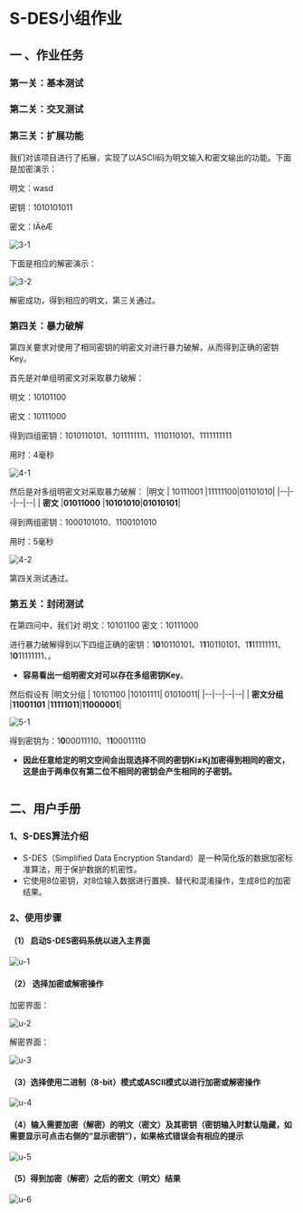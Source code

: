 # S-DES小组作业
## 一 、作业任务

### 第一关：基本测试
### 第二关：交叉测试
### 第三关：扩展功能

我们对该项目进行了拓展，实现了以ASCII码为明文输入和密文输出的功能。下面是加密演示：

明文：wasd

密钥：1010101011

 密文：IÄèÆ

![3-1](https://github.com/zzzxxxxzzz/S-DES/blob/main/image/3-1.png)

下面是相应的解密演示：

![3-2](https://github.com/zzzxxxxzzz/S-DES/blob/main/image/3-2.png)

解密成功，得到相应的明文，第三关通过。

### 第四关：暴力破解

第四关要求对使用了相同密钥的明密文对进行暴力破解，从而得到正确的密钥Key。

首先是对单组明密文对采取暴力破解：

明文：10101100

密文：10111000

得到四组密钥：1010110101、1011111111、1110110101、1111111111

用时：4毫秒

![4-1](https://github.com/zzzxxxxzzz/S-DES/blob/main/image/4-1.png)

然后是对多组明密文对采取暴力破解：
|明文 | 10111001 |11111100|01101010|
|--|--|--|--|
| **密文** |**01011000**  |**10101010**|**01010101**|

得到两组密钥：1000101010、1100101010

用时：5毫秒

![4-2](https://github.com/zzzxxxxzzz/S-DES/blob/main/image/4-2.png)


第四关测试通过。

### 第五关：封闭测试

在第四问中，我们对 明文：10101100 密文：10111000 

进行暴力破解得到以下四组正确的密钥：1**0**10110101、1**1**10110101、1**1**11111111、1**0**11111111、。

* **容易看出一组明密文对可以存在多组密钥Key**。

然后假设有
|明文分组 |  10101100 |10101111| 01010011|
|--|--|--|--|
| **密文分组** |**11001101**  |**11111011**|**11000001**|

![5-1](https://github.com/zzzxxxxzzz/S-DES/blob/main/image/5-1.png)

得到密钥为：1**0**00011110、1**1**00011110
 
* **因此任意给定的明文空间会出现选择不同的密钥Ki≠Kj加密得到相同的密文，这是由于两串仅有第二位不相同的密钥会产生相同的子密钥。**


#
## 二、用户手册
### 1、S-DES算法介绍


* S-DES（Simplified Data Encryption Standard）是一种简化版的数据加密标准算法，用于保护数据的机密性。
* 它使用8位密钥，对8位输入数据进行置换、替代和混淆操作，生成8位的加密结果。

### 2、使用步骤
#### （1） 启动S-DES密码系统以进入主界面
![u-1](https://github.com/zzzxxxxzzz/S-DES/blob/main/u-1.png)
#### （2） 选择加密或解密操作

加密界面：

![u-2](https://github.com/zzzxxxxzzz/S-DES/blob/main/u-2.png)




解密界面：

![u-3](https://github.com/zzzxxxxzzz/S-DES/blob/main/u-3.png)

#### （3）选择使用二进制（8-bit）模式或ASCII模式以进行加密或解密操作

![u-4](https://github.com/zzzxxxxzzz/S-DES/blob/main/u-4.png)

#### （4）输入需要加密（解密）的明文（密文）及其密钥（密钥输入时默认隐藏，如需要显示可点击右侧的“显示密钥”），如果格式错误会有相应的提示

![u-5](https://github.com/zzzxxxxzzz/S-DES/blob/main/u-5.png)
#### （5）得到加密（解密）之后的密文（明文）结果

![u-6](https://github.com/zzzxxxxzzz/S-DES/blob/main/u-6.png)
